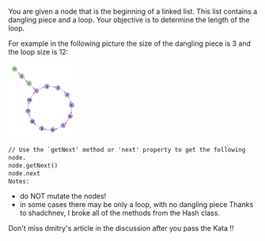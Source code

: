 You are given a node that is the beginning of a linked list. This list contains a dangling piece and a loop. Your objective is to determine the length of the loop.

For example in the following picture the size of the dangling piece is 3 and the loop size is 12:

![img.png](img.png)

````
// Use the `getNext' method or 'next' property to get the following node.
node.getNext()
node.next
Notes:
````

* do NOT mutate the nodes!
* in some cases there may be only a loop, with no dangling piece
Thanks to shadchnev, I broke all of the methods from the Hash class.

Don't miss dmitry's article in the discussion after you pass the Kata !! 

